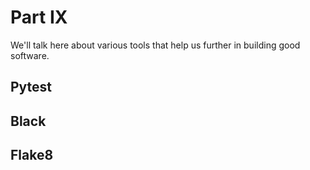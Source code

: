 # Part IX

We'll talk here about various tools that help us further in building good software.

## Pytest

## Black

## Flake8

